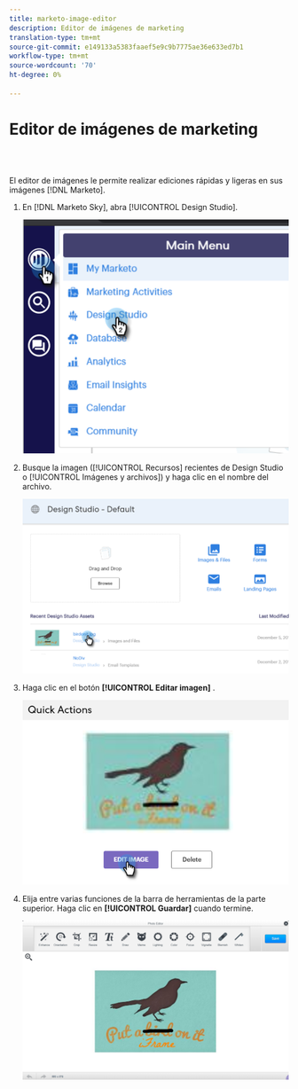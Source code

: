 ```yaml
---
title: marketo-image-editor
description: Editor de imágenes de marketing
translation-type: tm+mt
source-git-commit: e149133a5383faaef5e9c9b7775ae36e633ed7b1
workflow-type: tm+mt
source-wordcount: '70'
ht-degree: 0%

---
```



# Editor de imágenes de marketing

<br> 

El editor de imágenes le permite realizar ediciones rápidas y ligeras en sus imágenes [!DNL Marketo].

1. En [!DNL Marketo Sky], abra [!UICONTROL Design Studio].

   ![Imagen uno](/help/sky/assets/design-studio/marketo-image-editor/marketo-image-editor-1.png)

1. Busque la imagen ([!UICONTROL Recursos] recientes de Design Studio o [!UICONTROL Imágenes y archivos]) y haga clic en el nombre del archivo.

   ![Imagen dos](/help/sky/assets/design-studio/marketo-image-editor/marketo-image-editor-2.png)

1. Haga clic en el botón **[!UICONTROL Editar imagen]** .

   ![Imagen tres](/help/sky/assets/design-studio/marketo-image-editor/marketo-image-editor-3.png)

1. Elija entre varias funciones de la barra de herramientas de la parte superior. Haga clic en **[!UICONTROL Guardar]** cuando termine.

   ![Imagen Cuatro](/help/sky/assets/design-studio/marketo-image-editor/marketo-image-editor-4.png)